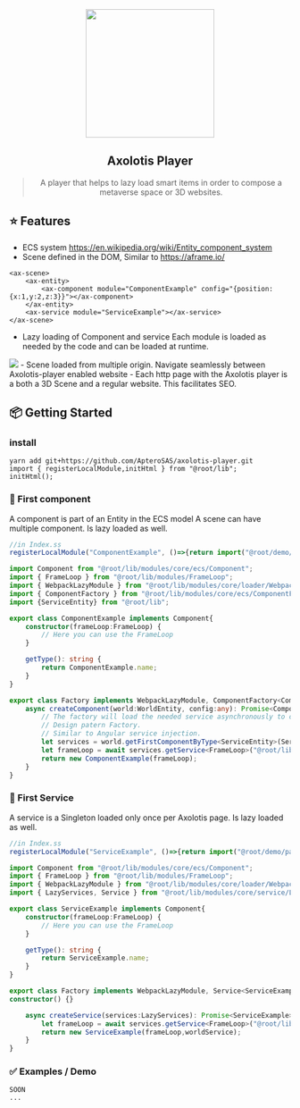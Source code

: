  <div align="center">
 <img align="center" width="230" src="https://cloudflare-ipfs.com/ipfs/bafkreifsgnkf7botlzpwcc2lv57ugwgf3xrmcjrez2kez4qd7o2cs3zjjm" />
  <h2>Axolotis Player</h2>
  <blockquote>A player that helps to lazy load smart items in order to compose a metaverse space or 3D websites.</blockquote>
  <strong></strong>

</div>

## ⭐️ Features

- ECS system https://en.wikipedia.org/wiki/Entity_component_system
- Scene defined in the DOM, Similar to https://aframe.io/
```
<ax-scene>
    <ax-entity>
        <ax-component module="ComponentExample" config="{position:{x:1,y:2,z:3}}"></ax-component>
    </ax-entity>
    <ax-service module="ServiceExample"></ax-service>
</ax-scene>
```
- Lazy loading of Component and service
Each module is loaded as needed by the code and can be loaded at runtime.
<img src="https://cloudflare-ipfs.com/ipfs/bafkreifeh2bhoxjflljq3btgixhhe4w2fh2ibuzmhjmvsjbb7nhsuswzc4" />
- Scene loaded from multiple origin. Navigate seamlessly between Axolotis-player enabled website
- Each http page with the Axolotis player is a both a 3D Scene and a regular website. This facilitates SEO.

## 📦 Getting Started
### install

```
yarn add git+https://github.com/ApteroSAS/axolotis-player.git
import { registerLocalModule,initHtml } from "@root/lib";
initHtml();
```

### 💎 First component
A component is part of an Entity in the ECS model
A scene can have multiple component.
Is lazy loaded as well.

```typescript
//in Index.ss
registerLocalModule("ComponentExample", ()=>{return import("@root/demo/page/ComponentExample")});
```

```typescript
import Component from "@root/lib/modules/core/ecs/Component";
import { FrameLoop } from "@root/lib/modules/FrameLoop";
import { WebpackLazyModule } from "@root/lib/modules/core/loader/WebpackLoader";
import { ComponentFactory } from "@root/lib/modules/core/ecs/ComponentFactory";
import {ServiceEntity} from "@root/lib";

export class ComponentExample implements Component{
    constructor(frameLoop:FrameLoop) {
        // Here you can use the FrameLoop
    }

    getType(): string {
        return ComponentExample.name;
    }
}

export class Factory implements WebpackLazyModule, ComponentFactory<ComponentExample>{
    async createComponent(world:WorldEntity, config:any): Promise<ComponentExample> {
        // The factory will load the needed service asynchronously to create an instance of this component. 
        // Design patern Factory. 
        // Similar to Angular service injection.
        let services = world.getFirstComponentByType<ServiceEntity>(ServiceEntity.name);
        let frameLoop = await services.getService<FrameLoop>("@root/lib/modules/FrameLoop");
        return new ComponentExample(frameLoop);
    }
}
```
### 🚀 First Service

A service is a Singleton loaded only once per Axolotis page.
Is lazy loaded as well.

```typescript
//in Index.ss
registerLocalModule("ServiceExample", ()=>{return import("@root/demo/page/ServiceExample")});
```

```typescript
import Component from "@root/lib/modules/core/ecs/Component";
import { FrameLoop } from "@root/lib/modules/FrameLoop";
import { WebpackLazyModule } from "@root/lib/modules/core/loader/WebpackLoader";
import { LazyServices, Service } from "@root/lib/modules/core/service/LazyServices";

export class ServiceExample implements Component{
    constructor(frameLoop:FrameLoop) {
        // Here you can use the FrameLoop
    }

    getType(): string {
        return ServiceExample.name;
    }
}

export class Factory implements WebpackLazyModule, Service<ServiceExample>{
constructor() {}

    async createService(services:LazyServices): Promise<ServiceExample> {
        let frameLoop = await services.getService<FrameLoop>("@root/lib/modules/FrameLoop");
        return new ServiceExample(frameLoop,worldService);
    }
}
```

### ✅ Examples / Demo

```
SOON
...
```